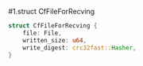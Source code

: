 #1.struct CfFileForRecving

```rust
struct CfFileForRecving {
    file: File,
    written_size: u64,
    write_digest: crc32fast::Hasher,
}
```